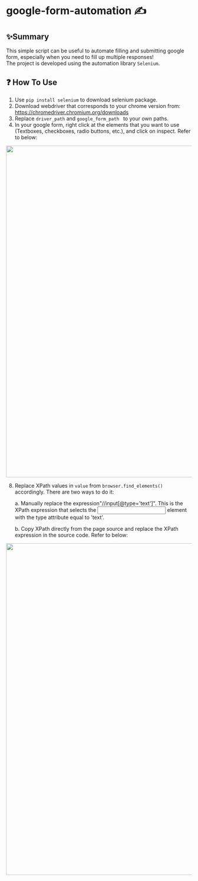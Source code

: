 # google-form-automation ✍️

## ✨Summary
This simple script can be useful to automate filling and submitting google form, especially when you need to fill up multiple responses!  
The project is developed using the automation library ```Selenium```.

## ❓ How To Use
1. Use ```pip install selenium``` to download selenium package.
2. Download webdriver that corresponds to your chrome version from: https://chromedriver.chromium.org/downloads
3. Replace ```driver_path``` and ```google_form_path ``` to your own paths.
4. In your google form, right click at the  elements that you want to use (Textboxes, checkboxes, radio buttons, etc.), and click on inspect. Refer to below:
   
<img src="https://github.com/Jy158654/google-form-automation/assets/77066380/c7bc0e11-72bd-496b-aa27-511d8837ff01" width="900">

8. Replace XPath values in ```value``` from ```browser.find_elements()``` accordingly. There are two ways to do it:  

   a. Manually replace the expression"//input[@type='text']". This is the XPath expression that selects the <input> element with the type attribute equal to 'text'.
   
   b. Copy XPath directly from the page source and replace the XPath expression in the source code. Refer to below:
   
<img src="https://github.com/Jy158654/google-form-automation/assets/77066380/d3d15e4e-987e-4411-9e45-cc1fed5e33ef" width="900">
